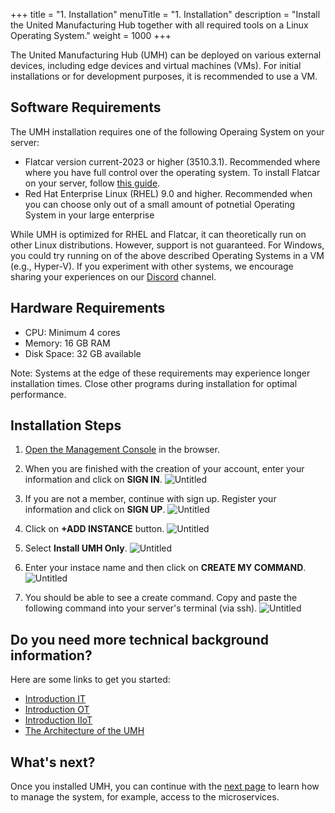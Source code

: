 +++
title = "1. Installation"
menuTitle = "1. Installation"
description = "Install the United Manufacturing Hub together with all required tools on a Linux Operating System."
weight = 1000
+++


The United Manufacturing Hub (UMH) can be deployed on various external devices, including edge devices and virtual machines (VMs). For initial installations or for development purposes, it is recommended to use a VM.

## Software Requirements
The UMH installation requires one of the following Operaing System on your server:
- Flatcar version current-2023 or higher (3510.3.1). Recommended where where you have full control over the operating system. To install Flatcar on your server, follow [this guide](https://umh.docs.umh.app/docs/production-guide/installation/flatcar-installation-bare-metal/). <!-- This article needs to be merged together https://umh.docs.umh.app/docs/production-guide/installation/flatcar-installation-virtual-machine/ https://learn.umh.app/course/flatcar-installation-on-proxmox/ -->
- Red Hat Enterprise Linux (RHEL) 9.0 and higher. Recommended when you can choose only out of a small amount of potnetial Operating System in your large enterprise

While UMH is optimized for RHEL and Flatcar, it can theoretically run on other Linux distributions. However, support is not guaranteed. For Windows, you could try running on of the above described Operating Systems in a VM (e.g., Hyper-V). If you experiment with other systems, we encourage sharing your experiences on our [Discord](https://discord.gg/F9mqkZnm9d) channel. 

## Hardware Requirements

- CPU: Minimum 4 cores
- Memory: 16 GB RAM
- Disk Space: 32 GB available

Note: Systems at the edge of these requirements may experience longer installation times. Close other programs during installation for optimal performance.

## Installation Steps

1. [Open the Management Console](https://management.umh.app/) in the browser.

2. When you are finished with the creation of your account, enter your information and click on **SIGN IN**.
![Untitled](/images/getstarted/installation/signin.png)

3. If you are not a member, continue with sign up. Register your information and click on **SIGN UP**.
![Untitled](/images/getstarted/installation/signup.png)

4. Click on **+ADD INSTANCE** button.
![Untitled](/images/getstarted/installation/dashboard.png)

5. Select **Install UMH Only**.
![Untitled](/images/getstarted/installation/addinstance.png)

6. Enter your instace name and then click on **CREATE MY COMMAND**.
![Untitled](/images/getstarted/installation/entername.png)

7. You should be able to see a create command. Copy and paste the following command into your server's terminal (via ssh).
![Untitled](/images/getstarted/installation/command.png)

<!-- Show how it does now look like. What does this command now do? When is it finished? How can I see if it is finished 

What happens in the install script:
- a lot of checking
- installes basic tools for manageing KUbernetes like Helm and kubectl
- installs k3s (Kubernetes)
- Installs the UMH Helm Chart into Kubernetes
- Installs the Management Companion into Kubernetes
- Waits until everything is setup 

-->

## Do you need more technical background information?

  Here are some links to get you started:

  - [Introduction IT](https://learn.umh.app/course/introduction-into-it-ot-information-technology/)
  - [Introduction OT](https://learn.umh.app/course/introduction-into-it-ot-operational-technology-ot/)
  - [Introduction IIoT](https://learn.umh.app/course/introduction-into-it-ot-industrial-internet-of-things-iiot/)
  - [The Architecture of the UMH](https://umh.docs.umh.app/docs/architecture/)    

## What's next?

  Once you installed UMH, you can continue with the
  [next page](/docs/getstarted/managingthesystem) to learn how to manage the system, for example, access to the microservices.